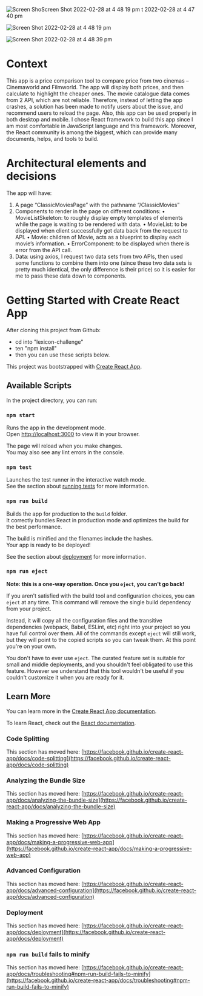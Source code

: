 

![Screen Sho![Screen Shot 2022-02-28 at 4 48 19 pm](https://user-images.githubusercontent.com/58890818/155931303-c182b869-73a5-47a2-842d-f26b8d983e95.png)
t 2022-02-28 at 4 47 40 pm](https://user-images.githubusercontent.com/58890818/155931267-b1161bd3-5a31-401c-8558-29c7cb2b431f.png)

![Screen Shot 2022-02-28 at 4 48 19 pm](https://user-images.githubusercontent.com/58890818/155931414-18750c56-0651-4041-9ccf-ba40f0539acc.png)

![Screen Shot 2022-02-28 at 4 48 39 pm](https://user-images.githubusercontent.com/58890818/155931431-c9d7cba2-6618-4bc6-806f-fb85c13709f5.png)


# Context
This app is a price comparison tool to compare price from two cinemas – Cinemaworld and Filmworld. The app will display both prices, and then calculate to highlight the cheaper ones. The movie catalogue data comes from 2 API, which are not reliable. Therefore, instead of letting the app crashes, a solution has been made to notify users about the issue, and recommend users to reload the page.
Also, this app can be used properly in both desktop and mobile.
I chose React framework to build this app since I am most comfortable in JavaScript language and this framework. Moreover, the React community is among the biggest, which can provide many documents, helps, and tools to build.

# Architectural elements and decisions
The app will have: 
  1.	A page “ClassicMoviesPage” with the pathname “/ClassicMovies”
  2.	Components to render in the page on different conditions:
        •	MovieListSkeleton: to roughly display empty templates of elements while the page is waiting to be rendered with data.
        •	MovieList: to be displayed when client successfully got data back from the request to API.
        •	Movie: children of Movie, acts as a blueprint to display each movie’s information.
        •	ErrorComponent: to be displayed when there is error from the API call. 
  3.	Data: using axios, I request two data sets from two APIs, then used some functions to combine them into one (since these two data sets is pretty much       identical, the only difference is their price) so it is easier for me to pass these data down to components.

# Getting Started with Create React App

After cloning this project from Github:
  - cd into "lexicon-challenge"
  - ten "npm install"
  - then you can use these scripts below.
  
This project was bootstrapped with [Create React App](https://github.com/facebook/create-react-app).

## Available Scripts

In the project directory, you can run:

### `npm start`

Runs the app in the development mode.\
Open [http://localhost:3000](http://localhost:3000) to view it in your browser.

The page will reload when you make changes.\
You may also see any lint errors in the console.

### `npm test`

Launches the test runner in the interactive watch mode.\
See the section about [running tests](https://facebook.github.io/create-react-app/docs/running-tests) for more information.

### `npm run build`

Builds the app for production to the `build` folder.\
It correctly bundles React in production mode and optimizes the build for the best performance.

The build is minified and the filenames include the hashes.\
Your app is ready to be deployed!

See the section about [deployment](https://facebook.github.io/create-react-app/docs/deployment) for more information.

### `npm run eject`

**Note: this is a one-way operation. Once you `eject`, you can't go back!**

If you aren't satisfied with the build tool and configuration choices, you can `eject` at any time. This command will remove the single build dependency from your project.

Instead, it will copy all the configuration files and the transitive dependencies (webpack, Babel, ESLint, etc) right into your project so you have full control over them. All of the commands except `eject` will still work, but they will point to the copied scripts so you can tweak them. At this point you're on your own.

You don't have to ever use `eject`. The curated feature set is suitable for small and middle deployments, and you shouldn't feel obligated to use this feature. However we understand that this tool wouldn't be useful if you couldn't customize it when you are ready for it.

## Learn More

You can learn more in the [Create React App documentation](https://facebook.github.io/create-react-app/docs/getting-started).

To learn React, check out the [React documentation](https://reactjs.org/).

### Code Splitting

This section has moved here: [https://facebook.github.io/create-react-app/docs/code-splitting](https://facebook.github.io/create-react-app/docs/code-splitting)

### Analyzing the Bundle Size

This section has moved here: [https://facebook.github.io/create-react-app/docs/analyzing-the-bundle-size](https://facebook.github.io/create-react-app/docs/analyzing-the-bundle-size)

### Making a Progressive Web App

This section has moved here: [https://facebook.github.io/create-react-app/docs/making-a-progressive-web-app](https://facebook.github.io/create-react-app/docs/making-a-progressive-web-app)

### Advanced Configuration

This section has moved here: [https://facebook.github.io/create-react-app/docs/advanced-configuration](https://facebook.github.io/create-react-app/docs/advanced-configuration)

### Deployment

This section has moved here: [https://facebook.github.io/create-react-app/docs/deployment](https://facebook.github.io/create-react-app/docs/deployment)

### `npm run build` fails to minify

This section has moved here: [https://facebook.github.io/create-react-app/docs/troubleshooting#npm-run-build-fails-to-minify](https://facebook.github.io/create-react-app/docs/troubleshooting#npm-run-build-fails-to-minify)
